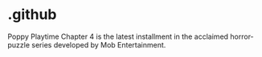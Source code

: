# .github
Poppy Playtime Chapter 4 is the latest installment in the acclaimed horror-puzzle series developed by Mob Entertainment. 
